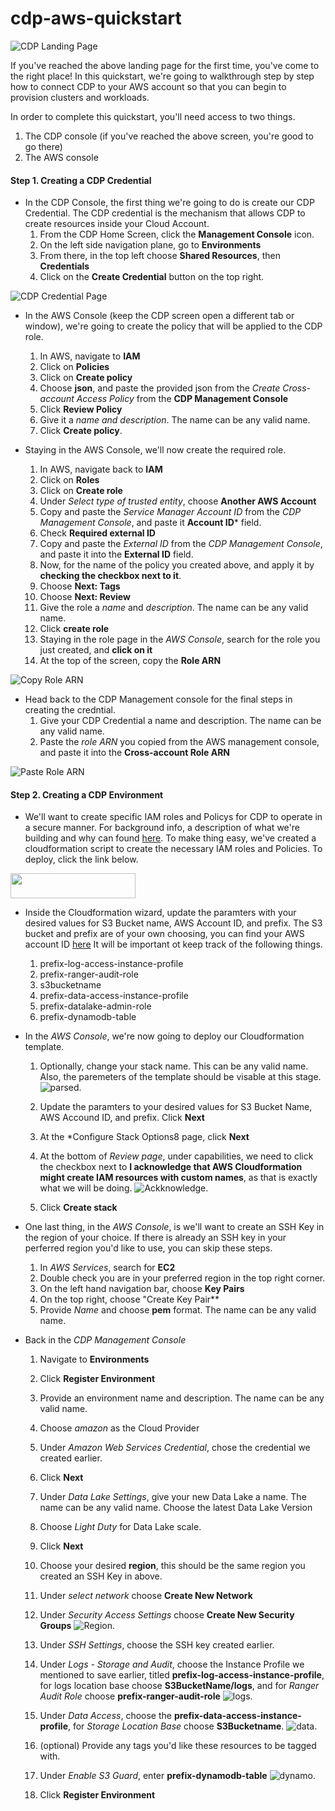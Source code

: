 # cdp-aws-quickstart

![CDP Landing Page](https://github.infra.cloudera.com/tonyh/cdp-aws-quickstart/blob/master/screenshots/landingpage.png?raw=true)

If you've reached the above landing page for the first time, you've come to the right place! In this quickstart, we're going to walkthrough step by step how to connect CDP to your AWS account so that you can begin to provision clusters and workloads. 

In order to complete this quickstart, you'll need access to two things.  

  1. The CDP console (if you've reached the above screen, you're good to go there)
  2. The AWS console

   

#### Step 1. Creating a CDP Credential

  - In the CDP Console, the first thing we're going to do is create our CDP Credential.  The CDP credential is the mechanism that allows CDP to create resources inside your Cloud Account.  
    1. From the CDP Home Screen, click the **Management Console** icon. 
    2. On the left side navigation plane, go to **Environments**
    3. From there, in the top left choose **Shared Resources**, then **Credentials**
    4. Click on the **Create Credential** button on the top right.

![CDP Credential Page](https://github.infra.cloudera.com/tonyh/cdp-aws-quickstart/blob/master/screenshots/credential.png?raw=true)
    

- In the AWS Console (keep the CDP screen open a different tab or window), we're going to create the policy that will be applied to the CDP role. 
   
   1. In AWS, navigate to **IAM**
   2. Click on **Policies**
   3. Click on **Create policy**
   4. Choose **json**, and paste the provided json from the *Create Cross-account Access Policy* from the **CDP Management Console**
   5. Click **Review Policy**
   6. Give it a *name and description*. The name can be any valid name.
   7. Click **Create policy**. 
- Staying in the AWS Console, we'll now create the required role. 
   1. In AWS, navigate back to **IAM**
   2. Click on **Roles**
   3. Click on **Create role**
   4. Under *Select type of trusted entity*, choose **Another AWS Account**
   5. Copy and paste the *Service Manager Account ID* from the *CDP Management Console*, and paste it **Account ID*** field. 
   6. Check **Required external ID**
   7. Copy and paste the *External ID* from the *CDP Management Console*, and paste it into the **External ID** field. 
   8. Now, for the name of the policy you created above, and apply it by **checking the checkbox next to it**. 
   9. Choose **Next: Tags**
   10.  Choose **Next: Review**
   11. Give the role a *name* and *description*.  The name can be any valid name. 
   12. Click **create role**
   13. Staying in the role page in the *AWS Console*, search for the role you just created, and **click on it**
   14. At the top of the screen, copy the **Role ARN**

![Copy Role ARN](https://github.infra.cloudera.com/tonyh/cdp-aws-quickstart/blob/master/screenshots/copyrolearn.png?raw=true)

   

- Head back to the CDP Management console for the final steps in creating the credntial. 
  1. Give your CDP Credential a name and description.  The name can be any valid name. 
  2. Paste the *role ARN* you copied from the AWS management console, and paste it into the **Cross-account Role ARN**

![Paste Role ARN](https://github.infra.cloudera.com/tonyh/cdp-aws-quickstart/blob/master/screenshots/pasterolearn.png?raw=true)


#### Step 2. Creating a CDP Environment 

  - We'll want to create specific IAM roles and Policys for CDP to operate in a secure manner.  For background info, a description of what we're building and why can found [here](https://docs.cloudera.com/management-console/cloud/environments/topics/mc-idbroker-minimum-setup.html).  To make thing easy, we've created a cloudformation script to create the necessary IAM roles and Policies.  To deploy, click the link below. 

<a href="https://us-east-2.console.aws.amazon.com/cloudformation/home?region=us-east-2#/stacks/create/review?templateURL=https://github.infra.cloudera.com/raw/tonyh/cdp-aws-quickstart/master/cloudformation/setup.json/&stackName=MyCDPStack" target="_blank">
    <img src="https://github.infra.cloudera.com/tonyh/cdp-aws-quickstart/blob/master/screenshots/deploy-link.png?raw=true" style="width:200px;height:40px;" class="right" />
</a>

- Inside the Cloudformation wizard, update the paramters with your desired values for S3 Bucket name, AWS Account ID, and prefix.  The S3 bucket and prefix are of your own choosing, you can find your AWS account ID [here](https://console.aws.amazon.com/billing/home?#/account) It will be important ot keep track of the following things.
    1. prefix-log-access-instance-profile
    2. prefix-ranger-audit-role
    3. s3bucketname
    4. prefix-data-access-instance-profile
    5. prefix-datalake-admin-role
    6. prefix-dynamodb-table
    
- In the *AWS Console*, we're now going to deploy our Cloudformation template.  
     1. Optionally, change your stack name.  This can be any valid name. Also, the paremeters of the template should be visable at this stage.  
       ![parsed](https://github.infra.cloudera.com/tonyh/cdp-aws-quickstart/blob/master/screenshots/stackparsed.png?raw=true).  

     2. Update the paramters to your desired values for S3 Bucket Name, AWS Accound ID, and prefix. Click **Next**
     3. At the *Configure Stack Options8 page, click **Next**
     4. At the bottom of *Review page*, under capabilities, we need to click the checkbox next to **I acknowledge that AWS Cloudformation might create IAM resources with custom names**, as that is exactly what we will be doing.
       ![Ackknowledge](https://github.infra.cloudera.com/tonyh/cdp-aws-quickstart/blob/master/screenshots/ack.png?raw=true).  

     5. Click **Create stack**



- One last thing, in the *AWS Console*, is we'll want to create an SSH Key in the region of your choice.  If there is already an SSH key in your perferred region you'd like to use, you can skip these steps.  
   1. In *AWS Services*, search for **EC2**
   2. Double check you are in your preferred region in the top right corner. 
   3. On the left hand navigation bar, choose **Key Pairs**
   4. On the top right, choose "Create Key Pair**
   5. Provide *Name* and choose **pem** format.  The name can be any valid name.

- Back in the *CDP Management Console*
    1. Navigate to **Environments**
    2. Click **Register Environment**
    3. Provide an environment name and description.  The name can be any valid name. 
    4. Choose *amazon* as the Cloud Provider
    5. Under *Amazon Web Services Credential*, chose the credential we created earlier. 
    6. Click **Next**
    7. Under *Data Lake Settings*, give your new Data Lake a name.  The name can be any valid name. Choose the latest Data Lake Version
    8. Choose *Light Duty* for Data Lake scale. 
    9. Click **Next**
    10. Choose your desired **region**, this should be the same region you created an SSH Key in above. 
    11. Under *select network* choose **Create New Network**
    12. Under *Security Access Settings* choose **Create New Security Groups**
        ![Region](https://github.infra.cloudera.com/tonyh/cdp-aws-quickstart/blob/master/screenshots/regionnetwork.png?raw=true). 
        
    13. Under *SSH Settings*, choose the SSH key created earlier. 
    14. Under *Logs - Storage and Audit*, choose the Instance Profile we mentioned to save earlier, titled **prefix-log-access-instance-profile**, for logs location base choose **S3BucketName/logs**, and for *Ranger Audit Role* choose **prefix-ranger-audit-role**
        ![logs](https://github.infra.cloudera.com/tonyh/cdp-aws-quickstart/blob/master/screenshots/logs.png?raw=true).
    15.  Under *Data Access*, choose the **prefix-data-access-instance-profile**, for *Storage Location Base* choose **S3Bucketname**. 
        ![data](https://github.infra.cloudera.com/tonyh/cdp-aws-quickstart/blob/master/screenshots/data.png?raw=true).
    16. (optional) Provide any tags you'd like these resources to be tagged with. 
    17. Under *Enable S3 Guard*, enter **prefix-dynamodb-table**
       ![dynamo](https://github.infra.cloudera.com/tonyh/cdp-aws-quickstart/blob/master/screenshots/dynamo.png?raw=true).
    18. Click **Register Environment**
